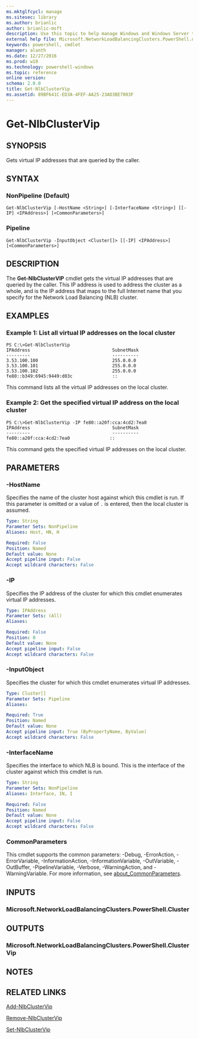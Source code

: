 ```yaml
---
ms.mktglfcycl: manage
ms.sitesec: library
ms.author: brianlic
author: brianlic-msft
description: Use this topic to help manage Windows and Windows Server technologies with Windows PowerShell.
external help file: Microsoft.NetworkLoadBalancingClusters.PowerShell.dll-Help.xml
keywords: powershell, cmdlet
manager: alanth
ms.date: 12/27/2016
ms.prod: w10
ms.technology: powershell-windows
ms.topic: reference
online version: 
schema: 2.0.0
title: Get-NlbClusterVip
ms.assetid: 89BF641C-ED3A-4FEF-AA25-23AD3BE7003F
---
```


# Get-NlbClusterVip

## SYNOPSIS
Gets virtual IP addresses that are queried by the caller.

## SYNTAX

### NonPipeline (Default)
```
Get-NlbClusterVip [-HostName <String>] [-InterfaceName <String>] [[-IP] <IPAddress>] [<CommonParameters>]
```

### Pipeline
```
Get-NlbClusterVip -InputObject <Cluster[]> [[-IP] <IPAddress>] [<CommonParameters>]
```

## DESCRIPTION
The **Get-NlbClusterVIP** cmdlet gets the virtual IP addresses that are queried by the caller.
This IP address is used to address the cluster as a whole, and is the IP address that maps to the full Internet name that you specify for the Network Load Balancing (NLB) cluster.

## EXAMPLES

### Example 1: List all virtual IP addresses on the local cluster
```
PS C:\>Get-NlbClusterVip
IPAddress                               SubnetMask 
---------                               ---------- 
3.53.100.100                            255.0.0.0 
3.53.100.101                            255.0.0.0 
3.53.100.102                            255.0.0.0 
fe80::b349:6945:9449:d03c               ::
```

This command lists all the virtual IP addresses on the local cluster.

### Example 2: Get the specified virtual IP address on the local cluster
```
PS C:\>Get-NlbClusterVip -IP fe80::a20f:cca:4cd2:7ea0
IPAddress                               SubnetMask 
---------                               ---------- 
fe80::a20f:cca:4cd2:7ea0               ::
```

This command gets the specified virtual IP addresses on the local cluster.

## PARAMETERS

### -HostName
Specifies the name of the cluster host against which this cmdlet is run.
If this parameter is omitted or a value of `.` is entered, then the local cluster is assumed.

```yaml
Type: String
Parameter Sets: NonPipeline
Aliases: Host, HN, H

Required: False
Position: Named
Default value: None
Accept pipeline input: False
Accept wildcard characters: False
```

### -IP
Specifies the IP address of the cluster for which this cmdlet enumerates virtual IP addresses.

```yaml
Type: IPAddress
Parameter Sets: (All)
Aliases: 

Required: False
Position: 0
Default value: None
Accept pipeline input: False
Accept wildcard characters: False
```

### -InputObject
Specifies the cluster for which this cmdlet enumerates virtual IP addresses.

```yaml
Type: Cluster[]
Parameter Sets: Pipeline
Aliases: 

Required: True
Position: Named
Default value: None
Accept pipeline input: True (ByPropertyName, ByValue)
Accept wildcard characters: False
```

### -InterfaceName
Specifies the interface to which NLB is bound.
This is the interface of the cluster against which this cmdlet is run.

```yaml
Type: String
Parameter Sets: NonPipeline
Aliases: Interface, IN, I

Required: False
Position: Named
Default value: None
Accept pipeline input: False
Accept wildcard characters: False
```

### CommonParameters
This cmdlet supports the common parameters: -Debug, -ErrorAction, -ErrorVariable, -InformationAction, -InformationVariable, -OutVariable, -OutBuffer, -PipelineVariable, -Verbose, -WarningAction, and -WarningVariable. For more information, see [about_CommonParameters](http://go.microsoft.com/fwlink/?LinkID=113216).

## INPUTS

### Microsoft.NetworkLoadBalancingClusters.PowerShell.Cluster

## OUTPUTS

### Microsoft.NetworkLoadBalancingClusters.PowerShell.ClusterVip

## NOTES

## RELATED LINKS

[Add-NlbClusterVip](./Add-NlbClusterVip.md)

[Remove-NlbClusterVip](./Remove-NlbClusterVip.md)

[Set-NlbClusterVip](./Set-NlbClusterVip.md)

